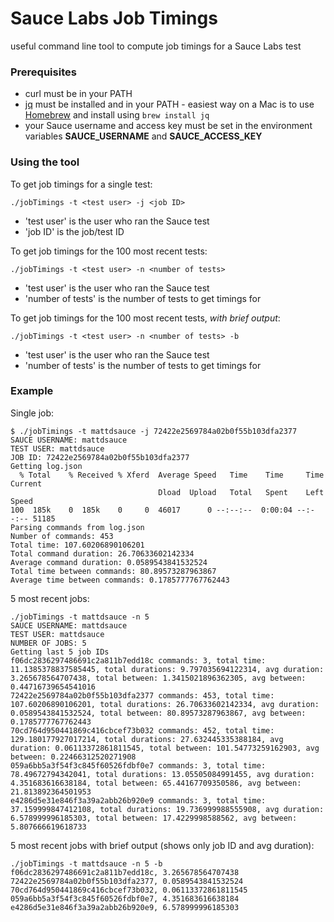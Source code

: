 # Sauce Labs Job Timings

useful command line tool to compute job timings for a Sauce Labs test

### Prerequisites

* curl must be in your PATH
* [jq](https://stedolan.github.io/jq/) must be installed and in your PATH - easiest way on a Mac is to use [Homebrew](https://brew.sh/) and install using ```brew install jq```
* your Sauce username and access key must be set in the environment variables **SAUCE_USERNAME** and **SAUCE_ACCESS_KEY**

### Using the tool

To get job timings for a single test:

```./jobTimings -t <test user> -j <job ID>```
 
* 'test user' is the user who ran the Sauce test
* 'job ID' is the job/test ID

To get job timings for the 100 most recent tests:

```./jobTimings -t <test user> -n <number of tests>```
 
* 'test user' is the user who ran the Sauce test
* 'number of tests' is the number of tests to get timings for

To get job timings for the 100 most recent tests, *with brief output*:

```./jobTimings -t <test user> -n <number of tests> -b```
 
* 'test user' is the user who ran the Sauce test
* 'number of tests' is the number of tests to get timings for


### Example

Single job:

```
$ ./jobTimings -t mattdsauce -j 72422e2569784a02b0f55b103dfa2377
SAUCE USERNAME: mattdsauce
TEST USER: mattdsauce
JOB ID: 72422e2569784a02b0f55b103dfa2377
Getting log.json
  % Total    % Received % Xferd  Average Speed   Time    Time     Time  Current
                                 Dload  Upload   Total   Spent    Left  Speed
100  185k    0  185k    0     0  46017      0 --:--:--  0:00:04 --:--:-- 51185
Parsing commands from log.json
Number of commands: 453
Total time: 107.60206890106201
Total command duration: 26.70633602142334
Average command duration: 0.0589543841532524
Total time between commands: 80.89573287963867
Average time between commands: 0.1785777767762443
```

5 most recent jobs:

```
./jobTimings -t mattdsauce -n 5
SAUCE USERNAME: mattdsauce
TEST USER: mattdsauce
NUMBER OF JOBS: 5
Getting last 5 job IDs
f06dc2836297486691c2a811b7edd18c commands: 3, total time: 11.1385378837585445, total durations: 9.797035694122314, avg duration: 3.265678564707438, total between: 1.3415021896362305, avg between: 0.44716739654541016
72422e2569784a02b0f55b103dfa2377 commands: 453, total time: 107.60206890106201, total durations: 26.70633602142334, avg duration: 0.0589543841532524, total between: 80.89573287963867, avg between: 0.1785777767762443
70cd764d950441869c416cbcef73b032 commands: 452, total time: 129.180177927017214, total durations: 27.632445335388184, avg duration: 0.06113372861811545, total between: 101.54773259162903, avg between: 0.22466312520271908
059a6bb5a3f54f3c845f60526fdbf0e7 commands: 3, total time: 78.49672794342041, total durations: 13.05505084991455, avg duration: 4.351683616638184, total between: 65.44167709350586, avg between: 21.813892364501953
e4286d5e31e846f3a39a2abb26b920e9 commands: 3, total time: 37.159999847412108, total durations: 19.736999988555908, avg duration: 6.578999996185303, total between: 17.4229998588562, avg between: 5.807666619618733
```

5 most recent jobs with brief output (shows only job ID and avg duration):

```
./jobTimings -t mattdsauce -n 5 -b
f06dc2836297486691c2a811b7edd18c, 3.265678564707438
72422e2569784a02b0f55b103dfa2377, 0.0589543841532524
70cd764d950441869c416cbcef73b032, 0.06113372861811545
059a6bb5a3f54f3c845f60526fdbf0e7, 4.351683616638184
e4286d5e31e846f3a39a2abb26b920e9, 6.578999996185303
```

